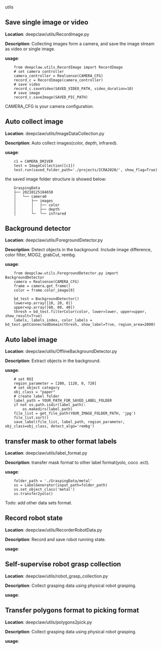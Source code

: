 utils

## Save single image or video
**Location**: deepclaw/utils/RecordImage.py  
 
**Description**: Collecting images form a camera, and save the image stream as video or single image.   

**usage**:   
``` 
    from deepclaw.utils.RecordImage import RecordImage
    # set camera controller
    camera_controller = Realsense(CAMERA_CFG)
    record_c = RecordImage(camera_controller)
    # save video
    record_c.saveVideo(SAVED_VIDEO_PATH, video_duration=10)
    # save image
    record_c.saveImage(SAVED_PIC_PATH)
```
CAMERA_CFG is your camera configuration.

## Auto collect image
**Location**: deepclaw/utils/ImageDataCollection.py   

**Description**: Auto collect images(color, depth, infrared). 
  
**usage**: 
```
    c1 = CAMERA_DRIVER
    test = ImageCollection([c1])
    test.run(saved_folder_path='./projects/ICRA2020/', show_flag=True)
```

the saved image folder structure is showed below:
```
    GraspingData
    ├── 20210125184650
    │   └── camera0
    │       ├── images
    │       │   ├── color
    │       │   ├── depth
    │       └─  └── infrared
```


## Background detector
**Location**: deepclaw/utils/ForegroundDetector.py  
 
**Description**: Detect objects in the background. Include image difference, color filter, MOG2, grabCut, rembg. 

**usage**:  
```
    from deepclaw.utils.ForegroundDetector.py import BackgroundDetector
    camera = Realsense(CAMERA_CFG)
    frame = camera.get_frame()
    color = frame.color_image[0]

    bd_test = BackgroundDetector()
    lower=np.array([10, 20, 0])
    upper=np.array([60, 80, 40])
    thresh = bd_test.filterColor(color, lower=lower, upper=upper, show_result=True)
    labels, labels_index, color_labels = bd_test.getConnectedDomain(thresh, show_label=True, region_area=2000)
```
## Auto label image
**Location**: deepclaw/utils/OfflineBackgroundDetector.py   

**Description**: Extract objects in the background.

**usage**: 
```
    # set ROI
    region_parameter = [200, 1120, 0, 720]
    # set object category
    obj_class = "paper"
    # create label folder
    label_path = YOUR_PATH_FOR_SAVED_LABEL_FOLDER
    if not os.path.isdir(label_path):
        os.makedirs(label_path)
    file_list = get_file_path(YOUR_IMAGE_FOLDER_PATH, 'jpg')
    file_list.sort()
    save_label(file_list, label_path, region_parameter, obj_class=obj_class, detect_algo='rembg')
```
## transfer mask to other format labels
**Location**: deepclaw/utils/label_format.py  
 
**Description**: transfer mask format to other label format(yolo, coco .ect). 

**usage**:  
```
    folder_path = './GraspingData/metal'
    ss = LabelGenerator(input_path=folder_path)
    ss.set_object_class('metal')
    ss.transfer2yolo()
```
Todo: add other data sets format.

## Record robot state
**Location**: deepclaw/utils/RecorderRobotData.py   

**Description**: Record and save robot running state.

**usage**:

## Self-supervise robot grasp collection
**Location**: deepclaw/utils/robot_grasp_collection.py   

**Description**: Collect grasping data using physical robot grasping.

**usage**:


## Transfer polygons format to picking format
**Location**: deepclaw/utils/polygons2pick.py   

**Description**: Collect grasping data using physical robot grasping.

**usage**:
